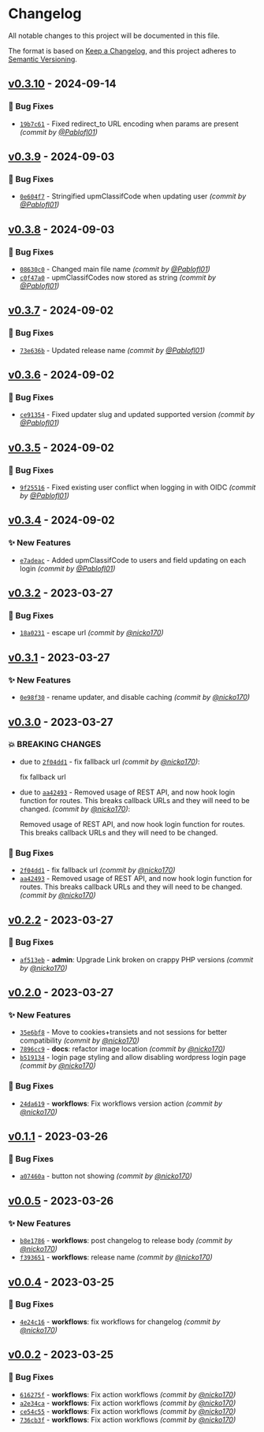 # Changelog
All notable changes to this project will be documented in this file.

The format is based on [Keep a Changelog](https://keepachangelog.com/en/1.0.0/),
and this project adheres to [Semantic Versioning](https://semver.org/spec/v2.0.0.html).

## [v0.3.10] - 2024-09-14
### :bug: Bug Fixes
- [`19b7c61`](https://github.com/DAT-ETSIT/wp-openid-siu-upm/commit/19b7c6104b46d4f93fa3a265f66f1d98c802d26d) - Fixed redirect_to URL encoding when params are present *(commit by [@Pablofl01](https://github.com/Pablofl01))*


## [v0.3.9] - 2024-09-03
### :bug: Bug Fixes
- [`0e604f7`](https://github.com/DAT-ETSIT/wp-openid-siu-upm/commit/0e604f700cd5b2f88a11b09efbf73ff94b5495a9) - Stringified upmClassifCode when updating user *(commit by [@Pablofl01](https://github.com/Pablofl01))*


## [v0.3.8] - 2024-09-03
### :bug: Bug Fixes
- [`08630c0`](https://github.com/DAT-ETSIT/wp-openid-siu-upm/commit/08630c0613345e8064f0dce5ca7a037684dc8ca2) - Changed main file name *(commit by [@Pablofl01](https://github.com/Pablofl01))*
- [`c0f47a0`](https://github.com/DAT-ETSIT/wp-openid-siu-upm/commit/c0f47a0db58b637ef08d0284e1a8cc8b0362232e) - upmClassifCodes now stored as string *(commit by [@Pablofl01](https://github.com/Pablofl01))*


## [v0.3.7] - 2024-09-02
### :bug: Bug Fixes
- [`73e636b`](https://github.com/DAT-ETSIT/wp-openid-siu-upm/commit/73e636b18e7022ba1b06b3ef6707ce481ca3b61f) - Updated release name *(commit by [@Pablofl01](https://github.com/Pablofl01))*


## [v0.3.6] - 2024-09-02
### :bug: Bug Fixes
- [`ce91354`](https://github.com/DAT-ETSIT/wp-openid-siu-upm/commit/ce9135419dd47fce9e288a58a17f6a1289cc387d) - Fixed updater slug and updated supported version *(commit by [@Pablofl01](https://github.com/Pablofl01))*


## [v0.3.5] - 2024-09-02
### :bug: Bug Fixes
- [`9f25516`](https://github.com/DAT-ETSIT/wp-openid-siu-upm/commit/9f25516d017cece8a6eebb2dd48f27479d97ecae) - Fixed existing user conflict when logging in with OIDC *(commit by [@Pablofl01](https://github.com/Pablofl01))*


## [v0.3.4] - 2024-09-02
### :sparkles: New Features
- [`e7adeac`](https://github.com/DAT-ETSIT/wp-openid-siu-upm/commit/e7adeac130ad2a6dc7287909fe628c0aa899fc86) - Added upmClassifCode to users and field updating on each login *(commit by [@Pablofl01](https://github.com/Pablofl01))*


## [v0.3.2] - 2023-03-27
### :bug: Bug Fixes
- [`18a0231`](https://github.com/nicko170/wp-openid/commit/18a0231bc7ac67c3498d66bc585c01704301d470) - escape url *(commit by [@nicko170](https://github.com/nicko170))*


## [v0.3.1] - 2023-03-27
### :sparkles: New Features
- [`0e98f30`](https://github.com/nicko170/wp-openid/commit/0e98f3079b31037e0ce9898c0c99a701ef0e0f0b) - rename updater, and disable caching *(commit by [@nicko170](https://github.com/nicko170))*


## [v0.3.0] - 2023-03-27
### :boom: BREAKING CHANGES
- due to [`2f04dd1`](https://github.com/nicko170/wp-openid/commit/2f04dd1deaacd479961a45427827857a5991a8a4) - fix fallback url *(commit by [@nicko170](https://github.com/nicko170))*:

  fix fallback url

- due to [`aa42493`](https://github.com/nicko170/wp-openid/commit/aa4249373b4f1c01fc696beb89ee3a778d3d4e3f) - Removed usage of REST API, and now hook login function for routes. This breaks callback URLs and they will need to be changed. *(commit by [@nicko170](https://github.com/nicko170))*:

  Removed usage of REST API, and now hook login function for routes. This breaks callback URLs and they will need to be changed.


### :bug: Bug Fixes
- [`2f04dd1`](https://github.com/nicko170/wp-openid/commit/2f04dd1deaacd479961a45427827857a5991a8a4) - fix fallback url *(commit by [@nicko170](https://github.com/nicko170))*
- [`aa42493`](https://github.com/nicko170/wp-openid/commit/aa4249373b4f1c01fc696beb89ee3a778d3d4e3f) - Removed usage of REST API, and now hook login function for routes. This breaks callback URLs and they will need to be changed. *(commit by [@nicko170](https://github.com/nicko170))*


## [v0.2.2] - 2023-03-27
### :bug: Bug Fixes
- [`af513eb`](https://github.com/nicko170/wp-openid/commit/af513ebc61641101f753161534043f0a7785235b) - **admin**: Upgrade Link broken on crappy PHP versions *(commit by [@nicko170](https://github.com/nicko170))*


## [v0.2.0] - 2023-03-27
### :sparkles: New Features
- [`35e6bf8`](https://github.com/nicko170/wp-openid/commit/35e6bf86c6f2c2aee455e91678de2c19074b1b06) - Move to cookies+transiets and not sessions for better compatibility *(commit by [@nicko170](https://github.com/nicko170))*
- [`7896cc9`](https://github.com/nicko170/wp-openid/commit/7896cc9ff221f962a941a6ac98b566a92ab1c835) - **docs**: refactor image location *(commit by [@nicko170](https://github.com/nicko170))*
- [`b519134`](https://github.com/nicko170/wp-openid/commit/b5191347a861aa315cd7cc6ef897f6be2bf7e0dc) - login page styling and allow disabling wordpress login page *(commit by [@nicko170](https://github.com/nicko170))*

### :bug: Bug Fixes
- [`24da619`](https://github.com/nicko170/wp-openid/commit/24da619d9df4e3c81809bb7da35f1ad544c2be77) - **workflows**: Fix workflows version action *(commit by [@nicko170](https://github.com/nicko170))*


## [v0.1.1] - 2023-03-26
### :bug: Bug Fixes
- [`a07460a`](https://github.com/nicko170/wp-openid/commit/a07460afa45740f1ad4a26202868174eb0e2eb96) - button not showing *(commit by [@nicko170](https://github.com/nicko170))*


## [v0.0.5] - 2023-03-26
### :sparkles: New Features
- [`b8e1786`](https://github.com/nicko170/wp-openid/commit/b8e1786a4b7dab6cc078aa85627cc33c26afd951) - **workflows**: post changelog to release body *(commit by [@nicko170](https://github.com/nicko170))*
- [`f393651`](https://github.com/nicko170/wp-openid/commit/f393651f216f7b35de6c662bf83c38a32bdef8f7) - **workflows**: release name *(commit by [@nicko170](https://github.com/nicko170))*


## [v0.0.4] - 2023-03-25
### :bug: Bug Fixes
- [`4e24c16`](https://github.com/nicko170/wp-openid/commit/4e24c161a0d6e5f626f71469d7a62c31707fb0ae) - **workflows**: fix workflows for changelog *(commit by [@nicko170](https://github.com/nicko170))*


## [v0.0.2] - 2023-03-25
### :bug: Bug Fixes
- [`616275f`](https://github.com/nicko170/wp-openid/commit/616275f55c8c28e5c3ead718a8702a2f73b10cc8) - **workflows**: Fix action workflows *(commit by [@nicko170](https://github.com/nicko170))*
- [`a2e34ca`](https://github.com/nicko170/wp-openid/commit/a2e34ca9976268fa3d9bd6a6acf53d96de3db265) - **workflows**: Fix action workflows *(commit by [@nicko170](https://github.com/nicko170))*
- [`ce54c55`](https://github.com/nicko170/wp-openid/commit/ce54c55e3e574729bbba900c5d82504eefbfb3ee) - **workflows**: Fix action workflows *(commit by [@nicko170](https://github.com/nicko170))*
- [`736cb3f`](https://github.com/nicko170/wp-openid/commit/736cb3ff6334350eb5fb3518439b4bd88c3eb149) - **workflows**: Fix action workflows *(commit by [@nicko170](https://github.com/nicko170))*


[v0.0.2]: https://github.com/nicko170/wp-openid/compare/v0.0.1...v0.0.2
[v0.0.4]: https://github.com/nicko170/wp-openid/compare/v0.0.3...v0.0.4
[v0.0.5]: https://github.com/nicko170/wp-openid/compare/v0.0.4...v0.0.5
[v0.1.1]: https://github.com/nicko170/wp-openid/compare/v0.1.0...v0.1.1
[v0.2.0]: https://github.com/nicko170/wp-openid/compare/v0.1.1...v0.2.0
[v0.2.2]: https://github.com/nicko170/wp-openid/compare/v0.2.1...v0.2.2
[v0.3.0]: https://github.com/nicko170/wp-openid/compare/v0.2.3...v0.3.0
[v0.3.1]: https://github.com/nicko170/wp-openid/compare/v0.3.0...v0.3.1
[v0.3.2]: https://github.com/nicko170/wp-openid/compare/v0.3.1...v0.3.2
[v0.3.4]: https://github.com/DAT-ETSIT/wp-siu-upm/compare/v0.3.3...v0.3.4
[v0.3.5]: https://github.com/DAT-ETSIT/wp-siu-upm/compare/v0.3.4...v0.3.5
[v0.3.6]: https://github.com/DAT-ETSIT/wp-siu-upm/compare/v0.3.5...v0.3.6
[v0.3.7]: https://github.com/DAT-ETSIT/wp-openid-siu-upm/compare/v0.3.6...v0.3.7
[v0.3.8]: https://github.com/DAT-ETSIT/wp-openid-siu-upm/compare/v0.3.7...v0.3.8
[v0.3.9]: https://github.com/DAT-ETSIT/wp-openid-siu-upm/compare/v0.3.8...v0.3.9
[v0.3.10]: https://github.com/DAT-ETSIT/wp-openid-siu-upm/compare/v0.3.9...v0.3.10
